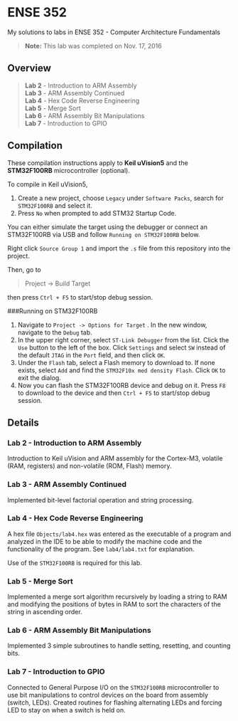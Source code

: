# ENSE 352
My solutions to labs in ENSE 352 - Computer Architecture Fundamentals

> **Note:** This lab was completed on Nov. 17, 2016  

## Overview
> **Lab 2** - Introduction to ARM Assembly  
> **Lab 3** - ARM Assembly Continued  
> **Lab 4** - Hex Code Reverse Engineering  
> **Lab 5** - Merge Sort  
> **Lab 6** - ARM Assembly Bit Manipulations  
> **Lab 7** - Introduction to GPIO

## Compilation
These compilation instructions apply to **Keil uVision5** and the **STM32F100RB** microcontroller (optional).

To compile in Keil uVision5,

1.  Create a new project, choose `Legacy` under `Software Packs`, search for `STM32F100RB` and select it.
2.  Press `No` when prompted to add STM32 Startup Code.

You can either simulate the target using the debugger or connect an STM32F100RB via USB and follow `Running on STM32F100RB` below.

Right click `Source Group 1` and import the `.s` file from this repository into the project.

Then, go to
> Project -> Build Target

then press `Ctrl + F5` to start/stop debug session.

###Running on STM32F100RB
 1. Navigate to `Project -> Options for Target` . In the new window, navigate to the `Debug` tab.
 2. In the upper right corner, select `ST-Link Debugger` from the list. Click the `Use` button to the left of the box. Click `Settings` and select `SW` instead of the default `JTAG` in the `Port` field, and then click `OK`.
 3. Under the `Flash` tab, select a Flash memory to download to. If none exists, select `Add` and find the `STM32F10x med density Flash`. Click `OK` to exit the dialog.
 4. Now you can flash the STM32F100RB device and debug on it. Press `F8` to download to the device and then `Ctrl + F5` to start/stop debug session.

## Details
### Lab 2 - Introduction to ARM Assembly
Introduction to Keil uVision and ARM assembly for the Cortex-M3, volatile (RAM, registers) and non-volatile (ROM, Flash) memory.

### Lab 3 - ARM Assembly Continued
Implemented bit-level factorial operation and string processing.

### Lab 4 - Hex Code Reverse Engineering
A hex file `Objects/lab4.hex` was entered as the executable of a program and analyzed in the IDE to be able to modify the machine code and the functionality of the program. See `lab4/lab4.txt` for explanation.

Use of the `STM32F100RB` is required for this lab.  

### Lab 5 - Merge Sort
Implemented a merge sort algorithm recursively by loading a string to RAM and modifying the positions of bytes in RAM to sort the characters of the string in ascending order.  

### Lab 6 - ARM Assembly Bit Manipulations
Implemented 3 simple subroutines to handle setting, resetting, and counting bits.

### Lab 7 - Introduction to GPIO
Connected to General Purpose I/O on the `STM32F100RB` microcontroller to use bit manipulations to control devices on the board from assembly (switch, LEDs). Created routines for flashing alternating LEDs and forcing LED to stay on when a switch is held on.
